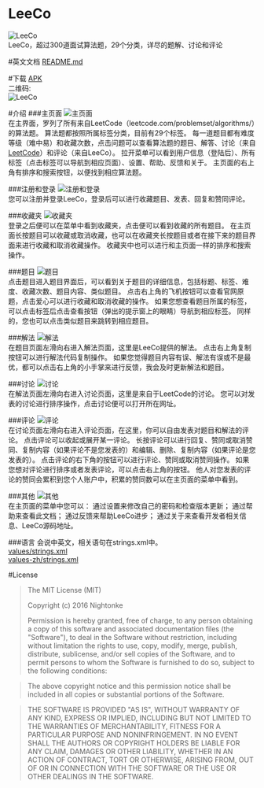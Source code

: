 # LeeCo
![LeeCo](https://github.com/Nightonke/LeeCo/blob/master/PNG/LeeCo_Show_Red.png)  
LeeCo，超过300道面试算法题，29个分类，详尽的题解、讨论和评论

#英文文档
[README.md](https://github.com/Nightonke/LeeCo/blob/master/README.md)

#下载
[APK](https://github.com/Nightonke/LeeCo/blob/master/APK/LeeCo%20V1.0.0.apk)  
二维码:  
![LeeCo](https://github.com/Nightonke/LeeCo/blob/master/APK/LeeCo%20V1.0.0.png)

#介绍
###主页面
![主页面](https://github.com/Nightonke/LeeCo/blob/master/PNG/basic.png)  
在主界面，罗列了所有来自LeetCode（leetcode.com/problemset/algorithms/）的算法题。
算法题都按照所属标签分类，目前有29个标签。
每一道题目都有难度等级（难中易）和收藏次数，点击问题可以查看算法题的题目、解答、讨论（来自[LeetCode](https://leetcode.com/problemset/algorithms/)）和评论（来自LeeCo）。
拉开菜单可以看到用户信息（登陆后）、所有标签（点击标签可以导航到相应页面）、设置、帮助、反馈和关于。
主页面的右上角有排序和搜索按钮，以便找到相应算法题。  

###注册和登录
![注册和登录](https://github.com/Nightonke/LeeCo/blob/master/PNG/user.png)  
您可以注册并登录LeeCo，登录后可以进行收藏题目、发表、回复和赞同评论。  

###收藏夹
![收藏夹](https://github.com/Nightonke/LeeCo/blob/master/PNG/favorite.png)  
登录之后便可以在菜单中看到收藏夹，点击便可以看到收藏的所有题目。
在主页面长按题目可以收藏或取消收藏，也可以在收藏夹长按题目或者在接下来的题目界面来进行收藏和取消收藏操作。
收藏夹中也可以进行和主页面一样的排序和搜索操作。  

###题目
![题目](https://github.com/Nightonke/LeeCo/blob/master/PNG/problem.png)  
点击题目进入题目界面后，可以看到关于题目的详细信息，包括标题、标签、难度、收藏次数、题目内容、类似题目。
点击右上角的飞机按钮可以查看官网原题，点击爱心可以进行收藏和取消收藏的操作。
如果您想查看题目所属的标签，可以点击标签后点击查看按钮（弹出的提示窗上的眼睛）导航到相应标签。
同样的，您也可以点击类似题目来跳转到相应题目。  

###解法
![解法](https://github.com/Nightonke/LeeCo/blob/master/PNG/solution.png)  
在题目页面左滑向右进入解法页面，这里是LeeCo提供的解法。
点击右上角复制按钮可以进行解法代码复制操作。
如果您觉得题目内容有误、解法有误或不是最优，都可以点击右上角的小手掌来进行反馈，我会及时更新解法和题目。    

###讨论
![讨论](https://github.com/Nightonke/LeeCo/blob/master/PNG/discuss.png)  
在解法页面左滑向右进入讨论页面，这里是来自于LeetCode的讨论。
您可以对发表的讨论进行排序操作，点击讨论便可以打开所在网址。  

###评论
![评论](https://github.com/Nightonke/LeeCo/blob/master/PNG/comment.png)  
在讨论页面左滑向右进入评论页面，在这里，你可以自由发表对题目和解法的评论。
点击评论可以收起或展开某一评论。
长按评论可以进行回复、赞同或取消赞同、复制内容（如果评论不是您发表的）和编辑、删除、复制内容（如果评论是您发表的）。
点击评论的右下角的按钮可以进行评论、赞同或取消赞同操作。
如果您想对评论进行排序或者发表评论，可以点击右上角的按钮。
他人对您发表的评论的赞同会累积到您个人账户中，积累的赞同数可以在主页面的菜单中看到。  

###其他
![其他](https://github.com/Nightonke/LeeCo/blob/master/PNG/other.png)  
在主页面的菜单中您可以：
通过设置来修改自己的密码和检查版本更新；
通过帮助来查看此文档；
通过反馈来帮助LeeCo进步；
通过关于来查看开发者相关信息、LeeCo源码地址。   

###语言
会说中英文，相关语句在strings.xml中。  
[values/strings.xml](https://github.com/Nightonke/LeeCo/blob/master/app/src/main/res/values/strings.xml)  
[values-zh/strings.xml](https://github.com/Nightonke/LeeCo/blob/master/app/src/main/res/values-zh/strings.xml) 

#License
> The MIT License (MIT)  
> 
> Copyright (c) 2016 Nightonke  
>
> Permission is hereby granted, free of charge, to any person obtaining a copy of this software and associated documentation files (the "Software"), to deal in the Software without restriction, including without limitation the rights to use, copy, modify, merge, publish, distribute, sublicense, and/or sell copies of the Software, and to permit persons to whom the Software is furnished to do so, subject to the following conditions:

> The above copyright notice and this permission notice shall be included in all copies or substantial portions of the Software.

> THE SOFTWARE IS PROVIDED "AS IS", WITHOUT WARRANTY OF ANY KIND, EXPRESS OR IMPLIED, INCLUDING BUT NOT LIMITED TO THE WARRANTIES OF MERCHANTABILITY, FITNESS FOR A PARTICULAR PURPOSE AND NONINFRINGEMENT. IN NO EVENT SHALL THE AUTHORS OR COPYRIGHT HOLDERS BE LIABLE FOR ANY CLAIM, DAMAGES OR OTHER LIABILITY, WHETHER IN AN ACTION OF CONTRACT, TORT OR OTHERWISE, ARISING FROM, OUT OF OR IN CONNECTION WITH THE SOFTWARE OR THE USE OR OTHER DEALINGS IN THE SOFTWARE.  
